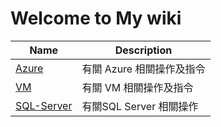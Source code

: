 # Welcome to My wiki

| Name                         | Description                                               |
| ---------------------------- | --------------------------------------------------------- |
| [Azure][01]                  | 有關 Azure 相關操作及指令                                   |
| [VM][02]                     | 有關 VM 相關操作及指令                                      |
|[SQL-Server][03]|有關SQL Server 相關操作  |

<!--url references -->
[01]: azure/README.md
[02]: vm/README.md
[03]: SQL-Server/README.md
